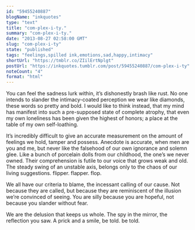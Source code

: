 ```yaml
---
id: "59455240887"
blogName: "inkquotes"
type: "text"
title: "com-plex-i-ty."
summary: "com-plex-i-ty."
date: "2013-08-27 02:58:00 GMT"
slug: "com-plex-i-ty"
state: "published"
tags: "feelings,spilled ink,emotions,sad,happy,intimacy"
shortUrl: "https://tmblr.co/ZIilErtNplgt"
postUrl: "https://inkquotes.tumblr.com/post/59455240887/com-plex-i-ty"
noteCount: "4"
format: "html"
---
```


You can feel the sadness lurk within, it’s dishonestly brash like rust. No one intends to slander the intimacy-coated perception we wear like diamonds, these words so pretty and bold. I would like to think instead, that my mind has manifest into such a pre-supposed state of complete atrophy, that even my own loneliness has been given the highest of honors; a place at the table of my own self-loathing. 

It’s incredibly difficult to give an accurate measurement on the amount of feelings we hold, tamper and possess. Anecdote is accurate, when men are you and me, but never like the falsehood of our own ignorance and solemn glee. Like a bunch of porcelain dolls from our childhood, the one’s we never owned. Their comprehension is futile to our voice that grows weak and old. The steady swing of an unstable axis, belongs only to the chaos of our living suggestions. flipper. flapper. flop. 

We all have our criteria to blame, the incessant calling of our cause. Not because they are called, but because they are reminiscent of the illusion we’re convinced of seeing. You are silly because you are hopeful, not because you slander without fear.

We are the delusion that keeps us whole. The spy in the mirror, the reflection you saw. A prick and a smile, be told. be told.